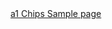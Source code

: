 <!DOCTYPE html>
<html>
<head>
	<title>Deepan Sample pages</title>
</head>
<body>
<a href="/a1">a1 Chips Sample page</a>
</body>
</html>
